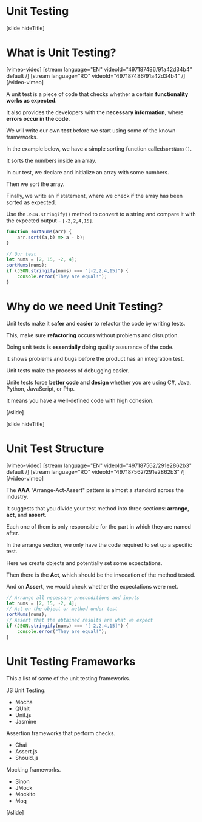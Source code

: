 # Unit Testing

[slide hideTitle]

# What is Unit Testing?

[vimeo-video]
[stream language="EN" videoId="497187486/91a42d34b4" default /]
[stream language="RO" videoId="497187486/91a42d34b4"  /]
[/video-vimeo]

A unit test is a piece of code that checks whether a certain **functionality works as expected.**

It also provides the developers with the **necessary information**, where **errors occur in the code.**

We will write our own **test** before we start using some of the known frameworks.

In the example below, we have a simple sorting function called`sortNums()`. 

It sorts the numbers inside an array.

In our test, we declare and initialize an array with some numbers.

Then we sort the array.

Finally, we write an if statement, where we check if the array has been sorted as expected.

Use the `JSON.stringify()` method to convert to a string and compare it with the expected output - `[-2,2,4,15]`.

```js live
function sortNums(arr) {
    arr.sort((a,b) => a - b);
}

// Our test
let nums = [2, 15, -2, 4];
sortNums(nums);
if (JSON.stringify(nums) === "[-2,2,4,15]") {
    console.error("They are equal!");
}
```

# Why do we need Unit Testing?

Unit tests make it **safer** and **easier** to refactor the code by writing tests.

This, make sure **refactoring** occurs without problems and disruption.

Doing unit tests is **essentially** doing quality assurance of the code. 

It shows problems and bugs before the product has an integration test.

Unit tests make the process of debugging easier.

Unite tests force **better code and design** whether you are using C\#, Java, Python, JavaScript, or Php. 

It means you have a well-defined code with high cohesion.

[/slide]

[slide hideTitle]

# Unit Test Structure

[vimeo-video]
[stream language="EN" videoId="497187562/291e2862b3" default /]
[stream language="RO" videoId="497187562/291e2862b3"  /]
[/video-vimeo]

The **AAA** "Arrange-Act-Assert" pattern is almost a standard across the industry. 

It suggests that you divide your test method into three sections: **arrange**, **act**, and **assert**.

Each one of them is only responsible for the part in which they are named after.

In the arrange section, we only have the code required to set up a specific test. 

Here we create objects and potentially set some expectations.

Then there is the **Act**, which should be the invocation of the method tested. 

And on **Assert**, we would check whether the expectations were met.

```js
// Arrange all necessary preconditions and inputs
let nums = [2, 15, -2, 4];
// Act on the object or method under test
sortNums(nums);
// Assert that the obtained results are what we expect
if (JSON.stringify(nums) === "[-2,2,4,15]") {
    console.error("They are equal!");
}
```

# Unit Testing Frameworks

This a list of some of the unit testing frameworks.

JS Unit Testing:
- Mocha
- QUnit
- Unit.js
- Jasmine

Assertion frameworks that perform checks.
- Chai
- Assert.js
- Should.js

Mocking frameworks.
- Sinon
- JMock
- Mockito
- Moq

[/slide]